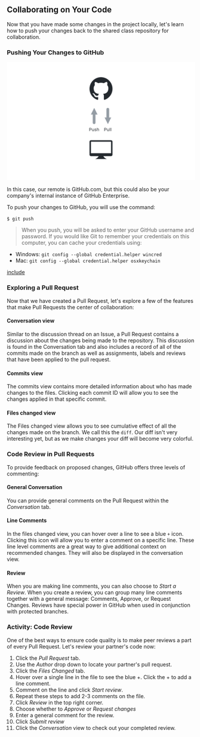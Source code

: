 ## Collaborating on Your Code

Now that you have made some changes in the project locally, let's learn how to push your changes back to the shared class repository for collaboration.

### Pushing Your Changes to GitHub

![Pushing to GitHub](./img/push-pull.png)

In this case, our remote is GitHub.com, but this could also be your company's internal instance of GitHub Enterprise.

To push your changes to GitHub, you will use the command:

```sh
$ git push
```

> When you push, you will be asked to enter your GitHub username and password. If you would like Git to remember your credentials on this computer, you can cache your credentials using:
- Windows: `git config --global credential.helper wincred`
- Mac: `git config --global credential.helper osxkeychain`

[include](07a_activity_create_pull_request.md ':include')

### Exploring a Pull Request

Now that we have created a Pull Request, let's explore a few of the features that make Pull Requests the center of collaboration:

#### Conversation view
Similar to the discussion thread on an Issue, a Pull Request contains a discussion about the changes being made to the repository. This discussion is found in the Conversation tab and also includes a record of all of the commits made on the branch as well as assignments, labels and reviews that have been applied to the pull request.
#### Commits view
The commits view contains more detailed information about who has made changes to the files. Clicking each commit ID will allow you to see the changes applied in that specific commit.
#### Files changed view
The Files changed view allows you to see cumulative effect of all the changes made on the branch. We call this the `diff`. Our diff isn't very interesting yet, but as we make changes your diff will become very colorful.

### Code Review in Pull Requests

To provide feedback on proposed changes, GitHub offers three levels of commenting:

#### General Conversation
You can provide general comments on the Pull Request within the *Conversation* tab.
#### Line Comments
In the files changed view, you can hover over a line to see a blue `+` icon. Clicking this icon will allow you to enter a comment on a specific line. These line level comments are a great way to give additional context on recommended changes. They will also be displayed in the conversation view.
#### Review
When you are making line comments, you can also choose to *Start a Review*. When you create a review, you can group many line comments together with a general message: Comments, Approve, or Request Changes. Reviews have special power in GitHub when used in conjunction with protected branches.

### Activity: Code Review

One of the best ways to ensure code quality is to make peer reviews a part of every Pull Request. Let's review your partner's code now:

1. Click the *Pull Request* tab.
1. Use the *Author* drop down to locate your partner's pull request.
1. Click the *Files Changed* tab.
1. Hover over a single line in the file to see the blue +. Click the + to add a line comment.
1. Comment on the line and click *Start review*.
1. Repeat these steps to add 2-3 comments on the file.
1. Click *Review* in the top right corner.
1. Choose whether to *Approve* or *Request changes*
1. Enter a general comment for the review.
1. Click *Submit review*
1. Click the *Conversation* view to check out your completed review.
